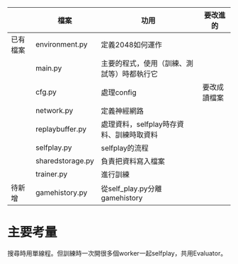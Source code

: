 ||檔案|功用|要改進的|
|---|---|---|---|
|已有檔案|environment.py|定義2048如何運作||
||main.py|主要的程式，使用（訓練、測試等）時都執行它||
||cfg.py|處理config|要改成讀檔案|
||network.py|定義神經網路||
||replaybuffer.py|處理資料，selfplay時存資料、訓練時取資料||
||selfplay.py|selfplay的流程||
||sharedstorage.py|負責把資料寫入檔案||
||trainer.py|進行訓練||
|待新增|gamehistory.py|從self_play.py分離gamehistory||
# 主要考量
搜尋時用單線程。但訓練時一次開很多個worker一起selfplay，共用Evaluator。